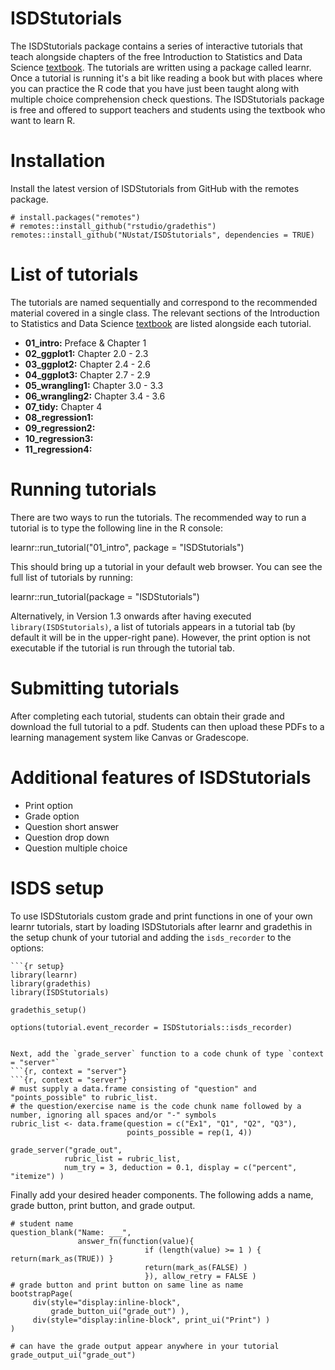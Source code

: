# ISDStutorials

The ISDStutorials package contains a series of interactive tutorials that teach alongside chapters of the free Introduction to Statistics and Data Science [textbook](https://nustat.github.io/intro-stat-ds/). The tutorials are written using a package called learnr. Once a tutorial is running it's a bit like reading a book but with places where you can practice the R code that you have just been taught along with multiple choice comprehension check questions. The ISDStutorials package is free and offered to support teachers and students using the textbook who want to learn R.

# Installation

Install the latest version of ISDStutorials from GitHub with the remotes package.

```{r}
# install.packages("remotes")
# remotes::install_github("rstudio/gradethis")
remotes::install_github("NUstat/ISDStutorials", dependencies = TRUE)
```

# List of tutorials

The tutorials are named sequentially and correspond to the recommended material covered in a single class. The relevant sections of the Introduction to Statistics and Data Science [textbook](https://nustat.github.io/intro-stat-ds/) are listed alongside each tutorial.

- **01_intro:** Preface & Chapter 1
- **02_ggplot1:** Chapter 2.0 - 2.3
- **03_ggplot2:** Chapter 2.4 - 2.6
- **04_ggplot3:** Chapter 2.7 - 2.9
- **05_wrangling1:** Chapter 3.0 - 3.3
- **06_wrangling2:** Chapter 3.4 - 3.6
- **07_tidy:** Chapter 4
- **08_regression1:**
- **09_regression2:**
- **10_regression3:**
- **11_regression4:**

# Running tutorials

There are two ways to run the tutorials. The recommended way to run a tutorial is to type the following line in the R console:

learnr::run_tutorial("01_intro", package = "ISDStutorials")

This should bring up a tutorial in your default web browser. You can see the full list of tutorials by running:

learnr::run_tutorial(package = "ISDStutorials")

Alternatively, in Version 1.3 onwards after having executed `library(ISDStutorials)`, a list of tutorials appears in a tutorial tab (by default it will be in the upper-right pane). However, the print option is not executable if the tutorial is run through the tutorial tab.

# Submitting tutorials

After completing each tutorial, students can obtain their grade and download the full tutorial to a pdf. Students can then upload these PDFs to a learning management system like Canvas or Gradescope.

# Additional features of ISDStutorials

- Print option
- Grade option
- Question short answer
- Question drop down
- Question multiple choice

# ISDS setup

To use ISDStutorials custom grade and print functions in one of your own learnr tutorials, start by loading ISDStutorials after learnr and gradethis in the setup chunk of your tutorial and adding the `isds_recorder` to the options:

```{r setup}
```{r setup}
library(learnr)
library(gradethis)
library(ISDStutorials)

gradethis_setup()

options(tutorial.event_recorder = ISDStutorials::isds_recorder)
````
```

Next, add the `grade_server` function to a code chunk of type `context = "server"`
```{r, context = "server"}
```{r, context = "server"}
# must supply a data.frame consisting of "question" and "points_possible" to rubric_list.
# the question/exercise name is the code chunk name followed by a number, ignoring all spaces and/or "-" symbols
rubric_list <- data.frame(question = c("Ex1", "Q1", "Q2", "Q3"),
                          points_possible = rep(1, 4))

grade_server("grade_out", 
            rubric_list = rubric_list, 
            num_try = 3, deduction = 0.1, display = c("percent", "itemize") )
```

Finally add your desired header components. The following adds a name, grade button, print button, and grade output.
```{r isds-header}
# student name
question_blank("Name: ___",
               answer_fn(function(value){
                              if (length(value) >= 1 ) { return(mark_as(TRUE)) }
                              return(mark_as(FALSE) )
                              }), allow_retry = FALSE )
# grade button and print button on same line as name
bootstrapPage(
     div(style="display:inline-block",
         grade_button_ui("grade_out") ),
     div(style="display:inline-block", print_ui("Print") )
)

# can have the grade output appear anywhere in your tutorial
grade_output_ui("grade_out")
```
